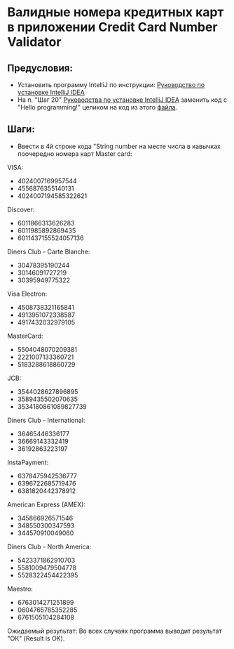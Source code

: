 # Валидные номера кредитных карт в приложении Credit Card Number Validator

## Предусловия:
* Установить программу IntelliJ по инструкции: [Руководство по установке IntelliJ IDEA](idea.md)
* На п. "Шаг 20" [Руководства по установке IntelliJ IDEA](idea.md) заменить код с "Hello programming!" целиком на код из этого [файла](code.txt).

## Шаги:
* Ввести в 4й строке кода "String number на месте числа в кавычках поочередно номера карт Master card: 

 VISA:
* 4024007169957544
* 4556876355140131
* 4024007194585322621

Discover:
* 6011866313626283
* 6011985892869435
* 6011437155524057136

Diners Club - Carte Blanche:
* 30478395190244
* 30146091727219
* 30395949775322

Visa Electron:
* 4508738321165841
* 4913951072338587
* 4917432032979105

MasterCard:
* 5504048070209381
* 2221007133360721
* 5183288618860729

JCB:
* 3544028627896895
* 3589435502070635
* 3534180861089827739

Diners Club - International:
* 36465446336177
* 36669143332419
* 36192863223197

InstaPayment:
* 6378475942536777
* 6396722685719476
* 6381820442378912

American Express (AMEX):
* 345866926571546
* 348550300347593
* 344570910049060

Diners Club - North America:
* 5423371862910703
* 5581009479504778
* 5528322454422395

Maestro:
* 6763014271251899
* 0604765785352285
* 6761505104284108

Ожидаемый результат: Во всех случаях программа выводит результат "ОК" (Result is OK).
